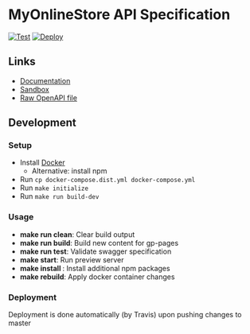 # MyOnlineStore API Specification
[![Test](https://github.com/MyOnlineStore/public-api-docs/actions/workflows/ci.yaml/badge.svg)](https://github.com/MyOnlineStore/public-api-docs/actions/workflows/ci.yaml)
[![Deploy](https://github.com/MyOnlineStore/public-api-docs/actions/workflows/deploy.yaml/badge.svg)](https://github.com/MyOnlineStore/public-api-docs/actions/workflows/deploy.yaml)

## Links

- [Documentation](https://myonlinestore.github.io/public-api-docs/)
- [Sandbox](https://myonlinestore.github.io/public-api-docs/swagger-docs/)
- [Raw OpenAPI file](https://myonlinestore.github.io/public-api-docs/openapi.yaml)

## Development

### Setup
* Install [Docker](https://docs.docker.com/install/)
  * Alternative: install npm
* Run `cp docker-compose.dist.yml docker-compose.yml`
* Run `make initialize`
* Run `make run build-dev`

### Usage

* **make run clean**: Clear build output
* **make run build**: Build new content for gp-pages
* **make run test**: Validate swagger specification
* **make start**: Run preview server
* **make install <package>**: Install additional npm packages
* **make rebuild**: Apply docker container changes 

### Deployment

Deployment is done automatically (by Travis) upon pushing changes to master 
